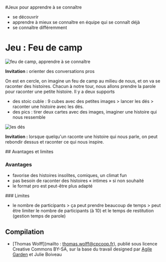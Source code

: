 #Jeux pour apprendre à se connaître

* se découvrir
* apprendre à mieux se connaître en équipe qui se connaît déjà
* se connaître différemment

# Jeu : Feu de camp

![feu de camp, apprendre à se connaître](https://igcdn-photos-f-a.akamaihd.net/hphotos-ak-xfa1/t51.2885-15/10995212_323101494567813_1669445304_n.jpg)

**Invitation :** orienter des conversations pros

On est en cercle, on imagine un feu de camp au milieu de nous, et on va se raconter des histoires. Chacun à notre tour, nous allons prendre la parole pour raconter une petite histoire. Il y a deux supports
* des stoic cuble : 9 cubes avec des petites images > lancer les dés > raconter une histoire avec les dés.
* des pics : tirer deux cartes avec des images, imaginer une histoire qui nous ressemble

![les dés](https://igcdn-photos-g-a.akamaihd.net/hphotos-ak-xaf1/t51.2885-15/10950531_774254865998606_1605537204_n.jpg)

**Invitation :** lorsque quelqu'un raconte une histoire qui nous parle, on peut rebondir dessus et raconter ce qui nous inspire. 

## Avantages et limites

### Avantages

* favorise des histoires insolites, comiques, un climat fun
* pas besoin de raconter des histoires « intimes » si non souhaité
* le format pro est peut-être plus adapté

### Limites

* le nombre de participants > ça peut prendre beaucoup de temps > peut être limiter le nombre de participants (à 10) et le temps de restitution (gestion temps de parole)

## Compilation

* [Thomas Wolff](mailto : thomas.wolff@cpcoop.fr), publié sous licence Creative Commons BY-SA, sur la base du travail designed par [Agile Garden](www.agilegarden.fr/) et Julie Boiveau
